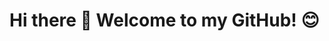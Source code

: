# Hi there 👋 Welcome to my GitHub! 😊

<!--
## Profile 🤴

## Stats 📈
![](https://raw.githubusercontent.com/yuto-yoshimuta/yuto-yoshimuta/output/github-contribution-grid-snake.svg)

![](http://github-profile-summary-cards.vercel.app/api/cards/profile-details?username=yuto-yoshimuta&theme=gruvbox)
![](http://github-profile-summary-cards.vercel.app/api/cards/repos-per-language?username=yuto-yoshimuta&theme=gruvbox)
![](http://github-profile-summary-cards.vercel.app/api/cards/most-commit-language?username=yuto-yoshimuta&theme=gruvbox)
![](http://github-profile-summary-cards.vercel.app/api/cards/stats?username=yuto-yoshimuta&theme=gruvbox)
![](http://github-profile-summary-cards.vercel.app/api/cards/productive-time?username=yuto-yoshimuta&theme=gruvbox&utcOffset=9)

 [![Yuto's GitHub stats](https://github-readme-stats.vercel.app/api?username=yuto-yoshimuta&theme=vue-dark&show_icons=true)](https://github.com/yuto-yoshimuta/github-readme-stats)[![Top Langs](https://github-readme-stats.vercel.app/api/top-langs/?username=yuto-yoshimuta&theme=vue-dark&show_icons=true&layout=compact)](https://github.com/yuto-yoshimuta/github-readme-stats)

## Trophy 🏆
[![trophy](https://github-profile-trophy.vercel.app/?username=yuto-yoshimuta)](https://github.com/yuto-yoshimuta/github-profile-trophy)

![](https://komarev.com/ghpvc/?username=yuto-yoshimuta)
[![My Qiita posts](https://qiita-badge.apiapi.app/s/adabana-saki/posts.svg)](http://qiita.com/adabana-saki)
[![My Qiita contributions](https://qiita-badge.apiapi.app/s/adabana-saki/contributions.svg)](http://qiita.com/adabana-saki)
